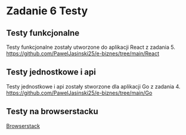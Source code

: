 # Zadanie 6 Testy

## Testy funkcjonalne
Testy funkcjonalne zostały utworzone do aplikacji React z zadania 5.  
<https://github.com/PawelJasinski25/e-biznes/tree/main/React>

## Testy jednostkowe i api
Testy jednostkowe i api zostały stworzone dla aplikacji Go z zadania 4.  
<https://github.com/PawelJasinski25/e-biznes/tree/main/Go>

## Testy na browserstacku
[Browserstack](https://automate.browserstack.com/dashboard/v2/public-build/VzdzdnFaT2puOFErUU5Wb2R3RjF6MDdXN2o0N2dzNWQ2VUdTSzk3SWtmd3ZHOFhkR2hzb1FmNlpBTTJ5Z2RKWWtaOGV1a3pjcTM0akZQRlFyS0ZCdEE9PS0tQnBrVHdJUmI3TUJNK1gyNmVYYzY3Zz09--9b38516452a3d51a7fb949bb13fb44ea2364020c)
  
